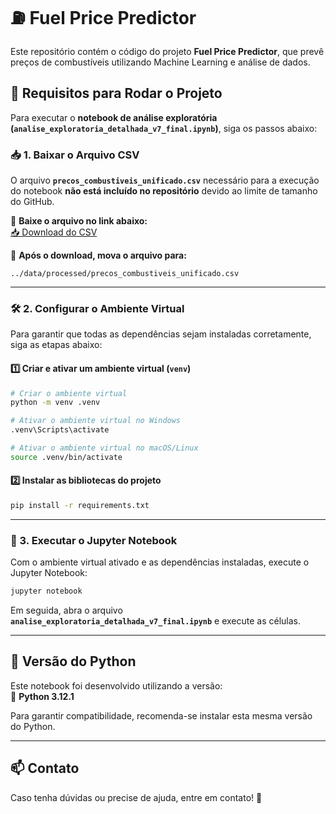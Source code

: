 # ⛽ Fuel Price Predictor

Este repositório contém o código do projeto **Fuel Price Predictor**, que prevê preços de combustíveis utilizando Machine Learning e análise de dados.

## 📌 Requisitos para Rodar o Projeto  

Para executar o **notebook de análise exploratória (`analise_exploratoria_detalhada_v7_final.ipynb`)**, siga os passos abaixo:

### 📥 1. Baixar o Arquivo CSV  

O arquivo **`precos_combustiveis_unificado.csv`** necessário para a execução do notebook **não está incluído no repositório** devido ao limite de tamanho do GitHub.  

🔗 **Baixe o arquivo no link abaixo:**  
[📥 Download do CSV](https://1drv.ms/f/s!AkIoZYBw2uZ7ifYbeimOcHLn6H2Gcw?e=Vxcpwj)  

📂 **Após o download, mova o arquivo para:**  
```plaintext
../data/processed/precos_combustiveis_unificado.csv
```

---

### 🛠️ 2. Configurar o Ambiente Virtual  

Para garantir que todas as dependências sejam instaladas corretamente, siga as etapas abaixo:  

#### 1️⃣ **Criar e ativar um ambiente virtual (`venv`)**  
```sh
# Criar o ambiente virtual
python -m venv .venv

# Ativar o ambiente virtual no Windows
.venv\Scripts\activate

# Ativar o ambiente virtual no macOS/Linux
source .venv/bin/activate
```

#### 2️⃣ **Instalar as bibliotecas do projeto**  
```sh
pip install -r requirements.txt
```

---

### 🚀 3. Executar o Jupyter Notebook  

Com o ambiente virtual ativado e as dependências instaladas, execute o Jupyter Notebook:  
```sh
jupyter notebook
```
Em seguida, abra o arquivo **`analise_exploratoria_detalhada_v7_final.ipynb`** e execute as células.

---

## 🐍 Versão do Python  

Este notebook foi desenvolvido utilizando a versão:  
🔹 **Python 3.12.1**

Para garantir compatibilidade, recomenda-se instalar esta mesma versão do Python.

---

## 📫 Contato  

Caso tenha dúvidas ou precise de ajuda, entre em contato! 🚀
